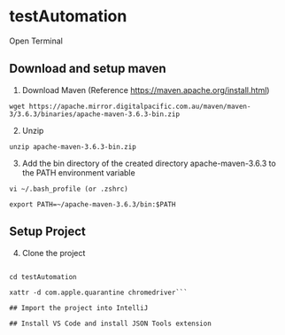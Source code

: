 # testAutomation


Open Terminal
## Download and setup maven
1. Download Maven (Reference https://maven.apache.org/install.html)

```wget https://apache.mirror.digitalpacific.com.au/maven/maven-3/3.6.3/binaries/apache-maven-3.6.3-bin.zip```

2. Unzip

```unzip apache-maven-3.6.3-bin.zip```

3. Add the bin directory of the created directory apache-maven-3.6.3 to the PATH environment variable

```vi ~/.bash_profile (or .zshrc)```

```export PATH=~/apache-maven-3.6.3/bin:$PATH```

## Setup Project

4. Clone the project

```git clone https://github.com/karwal/testAutomation.git

cd testAutomation

xattr -d com.apple.quarantine chromedriver```

## Import the project into IntelliJ

## Install VS Code and install JSON Tools extension

